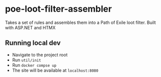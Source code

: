 # poe-loot-filter-assembler
Takes a set of rules and assembles them into a Path of Exile loot filter. Built with ASP.NET and HTMX

## Running local dev
- Navigate to the project root
- Run `util/init`
- Run `docker compse up`
- The site will be available at `localhost:8080`



